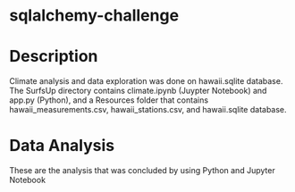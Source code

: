 # sqlalchemy-challenge

# Description
Climate analysis and data exploration was done on hawaii.sqlite database. The SurfsUp directory contains climate.ipynb (Juypter Notebook) and app.py (Python), and a Resources folder that contains hawaii_measurements.csv, hawaii_stations.csv, and hawaii.sqlite database.

# Data Analysis
These are the analysis that was concluded by using Python and Jupyter Notebook